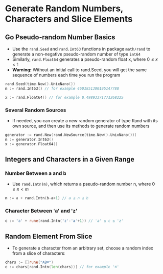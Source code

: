 # Generate Random Numbers, Characters and Slice Elements

## Go Pseudo-random Number Basics

* Use the `rand.Seed` and `rand.Int63` functions in package `math/rand` to generate a non-negative pseudo-random number of type `int64`
* Similarly, `rand.Float64` generates a pseudo-random float x, where $0 \leq x < 1$
* **Warning:** Without an initial call to rand.Seed, you will get the same sequence of numbers each time you run the program

```go
rand.Seed(time.Now().UnixNano())
n := rand.Int63() // for example 4601851300195147788

x := rand.Float64() // for example 0.49893371771268225
```

### Several Random Sources

* If needed, you can create a new random generator of type Rand with its own source, and then use its methods to generate random numbers

```go
generator := rand.New(rand.NewSource(time.Now().UnixNano()))
n := generator.Int63()
x := generator.Float64()
```

## Integers and Characters in a Given Range

### Number Between a and b

* Use `rand.Intn(m)`, which returns a pseudo-random number n, where $0 \leq n < m$

```go
n := a + rand.Intn(b-a+1) // a ≤ n ≤ b
```

### Character Between 'a' and 'z'

```go
c := 'a' + rune(rand.Intn('z'-'a'+1)) // 'a' ≤ c ≤ 'z'
```

## Random Element From Slice

* To generate a character from an arbitrary set, choose a random index from a slice of characters:

```go
chars := []rune("AB⌘")
c := chars[rand.Intn(len(chars))] // for example '⌘'
```
